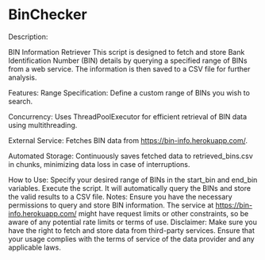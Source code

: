 # BinChecker

Description:

BIN Information Retriever
This script is designed to fetch and store Bank Identification Number (BIN) details by querying a specified range of BINs from a web service. The information is then saved to a CSV file for further analysis.

Features:
Range Specification: Define a custom range of BINs you wish to search.

Concurrency: Uses ThreadPoolExecutor for efficient retrieval of BIN data using multithreading.

External Service: Fetches BIN data from https://bin-info.herokuapp.com/.

Automated Storage: Continuously saves fetched data to retrieved_bins.csv in chunks, minimizing data loss in case of interruptions.

How to Use:
Specify your desired range of BINs in the start_bin and end_bin variables.
Execute the script. It will automatically query the BINs and store the valid results to a CSV file.
Notes:
Ensure you have the necessary permissions to query and store BIN information.
The service at https://bin-info.herokuapp.com/ might have request limits or other constraints, so be aware of any potential rate limits or terms of use.
Disclaimer: Make sure you have the right to fetch and store data from third-party services. Ensure that your usage complies with the terms of service of the data provider and any applicable laws.
